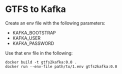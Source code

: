 # GTFS to Kafka

Create an env file with the following parameters:
- KAFKA_BOOTSTRAP
- KAFKA_USER
- KAFKA_PASSWORD

Use that env file in the following:
```
docker build -t gtfs2kafka:0.0 .
docker run --env-file path/to/1.env gtfs2kafka:0.0
```


